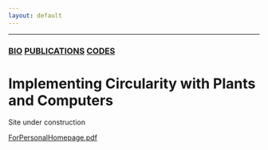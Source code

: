 ```yaml
---
layout: default
---
```


---

### [BIO](./Bio.html)   [PUBLICATIONS](./another-page.html)   [CODES](./another-page.html)

# Implementing Circularity with Plants and Computers

 Site under construction

[ForPersonalHomepage.pdf](https://github.com/fedezocco/fedezocco.github.io/files/12653379/ForPersonalHomepage.pdf)
